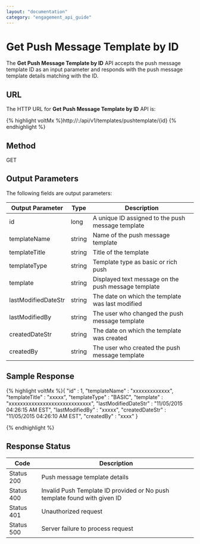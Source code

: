 ```yaml
---
layout: "documentation"
category: "engagement_api_guide"
---
```


# Get Push Message Template by ID

The **Get Push Message Template by ID** API accepts the push message template ID as an input parameter and responds with the push message template details matching with the ID.

## URL

The HTTP URL for **Get Push Message Template by ID** API is:

{% highlight voltMx %}http://<host>:<port>/api/v1/templates/pushtemplate/{id}
{% endhighlight %}

## Method

GET

## Output Parameters

The following fields are output parameters:

| Output Parameter    | Type   | Description                                         |
| ------------------- | ------ | --------------------------------------------------- |
| id                  | long   | A unique ID assigned to the push message template   |
| templateName        | string | Name of the push message template                   |
| templateTitle       | string | Title of the template                               |
| templateType        | string | Template type as basic or rich push                 |
| template            | string | Displayed text message on the push message template |
| lastModifiedDateStr | string | The date on which the template was last modified    |
| lastModifiedBy      | string | The user who changed the push message template      |
| createdDateStr      | string | The date on which the template was created          |
| createdBy           | string | The user who created the push message template      |

## Sample Response

{% highlight voltMx %}{
"id" : 1,
"templateName" : "xxxxxxxxxxxxx",
"templateTitle" : "xxxxx",
"templateType" : "BASIC",
"template" : "xxxxxxxxxxxxxxxxxxxxxxxxxxxxx",
"lastModifiedDateStr" : "11/05/2015 04:26:15 AM EST",
"lastModifiedBy" : "xxxxx",
"createdDateStr" : "11/05/2015 04:26:10 AM EST",
"createdBy" : "xxxx"
}

{% endhighlight %}

## Response Status

| Code       | Description                                                               |
| ---------- | ------------------------------------------------------------------------- |
| Status 200 | Push message template details                                             |
| Status 400 | Invalid Push Template ID provided or No push template found with given ID |
| Status 401 | Unauthorized request                                                      |
| Status 500 | Server failure to process request                                         |
